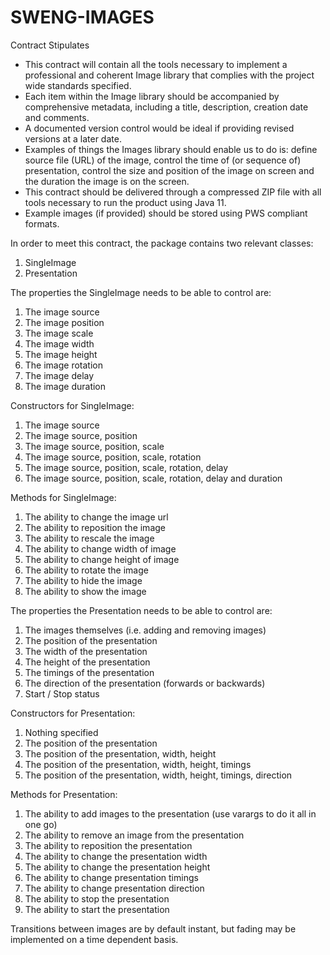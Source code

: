 # SWENG-IMAGES

Contract Stipulates
- This contract will contain all the tools necessary to implement a professional and coherent Image library that
complies with the project wide standards specified.
- Each item within the Image library should be accompanied by comprehensive metadata, including a title, description,
  creation date and comments.
- A documented version control would be ideal if providing revised versions at a later date.
- Examples of things the Images library should enable us to do is: define source file (URL) of the image, control the
  time of (or sequence of) presentation, control the size and position of the image on screen and the duration the
  image is on the screen.
- This contract should be delivered through a compressed ZIP file with all tools necessary to run the product using Java 11.
- Example images (if provided) should be stored using PWS compliant formats.

In order to meet this contract, the package contains two relevant classes:
1. SingleImage
2. Presentation

The properties the SingleImage needs to be able to control are: 
1. The image source
2. The image position
3. The image scale
4. The image width 
5. The image height
6. The image rotation
7. The image delay
8. The image duration

Constructors for SingleImage:
1. The image source
2. The image source, position
3. The image source, position, scale
4. The image source, position, scale, rotation
5. The image source, position, scale, rotation, delay
6. The image source, position, scale, rotation, delay and duration

Methods for SingleImage:
1. The ability to change the image url
2. The ability to reposition the image
3. The ability to rescale the image
4. The ability to change width of image
5. The ability to change height of image
6. The ability to rotate the image
7. The ability to hide the image
8. The ability to show the image

The properties the Presentation needs to be able to control are:
1. The images themselves (i.e. adding and removing images)
2. The position of the presentation
3. The width of the presentation
4. The height of the presentation
5. The timings of the presentation 
6. The direction of the presentation (forwards or backwards)
7. Start / Stop status

Constructors for Presentation:
1. Nothing specified
2. The position of the presentation
3. The position of the presentation, width, height
4. The position of the presentation, width, height, timings
5. The position of the presentation, width, height, timings, direction

Methods for Presentation:
1. The ability to add images to the presentation (use varargs to do it all in one go)
2. The ability to remove an image from the presentation
3. The ability to reposition the presentation
4. The ability to change the presentation width
5. The ability to change the presentation height
6. The ability to change presentation timings
7. The ability to change presentation direction
8. The ability to stop the presentation
9. The ability to start the presentation

Transitions between images are by default instant, but fading may be implemented on a time dependent basis.